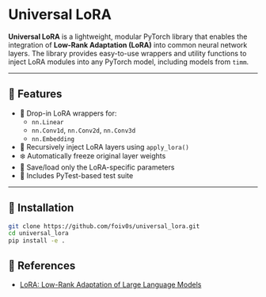 # Universal LoRA

**Universal LoRA** is a lightweight, modular PyTorch library that enables the integration of **Low-Rank Adaptation (LoRA)** into common neural network layers. The library provides easy-to-use wrappers and utility functions to inject LoRA modules into any PyTorch model, including models from `timm`.

---

## 🔧 Features

- 🧩 Drop-in LoRA wrappers for:
  - `nn.Linear`
  - `nn.Conv1d`, `nn.Conv2d`, `nn.Conv3d`
  - `nn.Embedding`
- 🔁 Recursively inject LoRA layers using `apply_lora()`
- ❄️ Automatically freeze original layer weights
- 💾 Save/load only the LoRA-specific parameters
- 🧪 Includes PyTest-based test suite

---


## 🚀 Installation

```bash
git clone https://github.com/foiv0s/universal_lora.git
cd universal_lora
pip install -e .
```


## 📖 References

- [LoRA: Low-Rank Adaptation of Large Language Models](https://arxiv.org/abs/2106.09685)